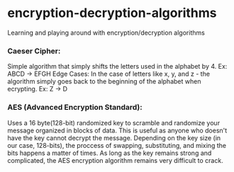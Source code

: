 # encryption-decryption-algorithms
Learning and playing around with encryption/decryption algorithms


### Caeser Cipher:
Simple algorithm that simply shifts the letters used in the alphabet by 4. 
Ex: ABCD -> EFGH
Edge Cases: In the case of letters like x, y, and z - the algorithm simply goes back to the beginning of the alphabet when ecrypting.
Ex: Z -> D

### AES (Advanced Encryption Standard):
Uses a 16 byte(128-bit) randomized key to scramble and randomize your message organized in blocks of data. This is useful as anyone who doesn't have the key cannot decrypt the message. Depending on the key size (in our case, 128-bits), the proccess of swapping, substituting, and mixing the bits happens a matter of times. As long as the key remains strong and complicated, the AES encryption algorithm remains very difficult to crack.
